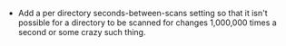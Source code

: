 * Add a per directory seconds-between-scans setting so that it isn't possible for a 
  directory to be scanned for changes 1,000,000 times a second or some crazy such thing.